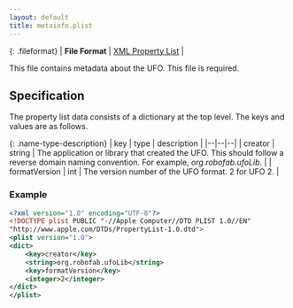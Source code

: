 ```yaml
---
layout: default
title: metainfo.plist
---
```


{: .fileformat}
| **File Format** | [XML Property List](http://www.apple.com/DTDs/PropertyList-1.0.dtd) |

This file contains metadata about the UFO. This file is required.

## Specification

The property list data consists of a dictionary at the top level. The keys and values are as follows.

{: .name-type-description}
| key | type | description |
|--|--|--|
| creator | string | The application or library that created the UFO. This should follow a reverse domain naming convention. For example, *org.robofab.ufoLib*. |
| formatVersion | int | The version number of the UFO format. 2 for UFO 2. |

### Example

```xml
<?xml version="1.0" encoding="UTF-8"?>
<!DOCTYPE plist PUBLIC "-//Apple Computer//DTD PLIST 1.0//EN"
"http://www.apple.com/DTDs/PropertyList-1.0.dtd">
<plist version="1.0">
<dict>
    <key>creator</key>
    <string>org.robofab.ufoLib</string>
    <key>formatVersion</key>
    <integer>2</integer>
</dict>
</plist>
```